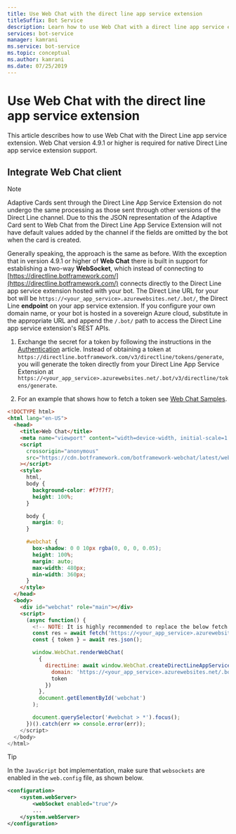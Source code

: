 ```yaml
---
title: Use Web Chat with the direct line app service extension
titleSuffix: Bot Service
description: Learn how to use Web Chat with a direct line app service extension. View code that shows how to set up a direct line URL for a bot and obtain a token.
services: bot-service
manager: kamrani
ms.service: bot-service
ms.topic: conceptual
ms.author: kamrani
ms.date: 07/25/2019
---
```


# Use Web Chat with the direct line app service extension

This article describes how to use Web Chat with the Direct Line app service extension. Web Chat version 4.9.1 or higher is required for native Direct Line app service extension support.

## Integrate Web Chat client

> [!NOTE]
> Adaptive Cards sent through the Direct Line App Service Extension do not undergo the same processing as those sent through other versions of the Direct Line channel. Due to this the JSON representation of the Adaptive Card sent to Web Chat from the Direct Line App Service Extension will not have default values added by the channel if the fields are omitted by the bot when the card is created.

Generally speaking, the approach is the same as before. With the exception that in version 4.9.1 or higher of **Web Chat** there is built in support for establishing a two-way **WebSocket**, which instead of connecting to [https://directline.botframework.com/](https://directline.botframework.com/) connects directly to the Direct Line app service extension hosted with your bot.
The Direct Line URL for your bot will be `https://<your_app_service>.azurewebsites.net/.bot/`, the Direct Line **endpoint** on your app service extension.
If you configure your own domain name, or your bot is hosted in a sovereign Azure cloud, substitute in the appropriate URL and append the `/.bot/` path to access the Direct Line app service extension's REST APIs.

1. Exchange the secret for a token by following the instructions in the [Authentication](https://docs.microsoft.com/azure/bot-service/rest-api/bot-framework-rest-direct-line-3-0-authentication?view=azure-bot-service-4.0&preserve-view=true) article. Instead of obtaining a token at `https://directline.botframework.com/v3/directline/tokens/generate`, you will generate the token directly from your Direct Line App Service Extension at  `https://<your_app_service>.azurewebsites.net/.bot/v3/directline/tokens/generate`.

1. For an example that shows how to fetch a token see [Web Chat Samples](https://github.com/microsoft/BotFramework-WebChat/tree/master/samples/01.getting-started/i.protocol-direct-line-app-service-extension).

```html
<!DOCTYPE html>
<html lang="en-US">
  <head>
    <title>Web Chat</title>
    <meta name="viewport" content="width=device-width, initial-scale=1.0" />
    <script
      crossorigin="anonymous"
      src="https://cdn.botframework.com/botframework-webchat/latest/webchat-minimal.js"
    ></script>
    <style>
      html,
      body {
        background-color: #f7f7f7;
        height: 100%;
      }

      body {
        margin: 0;
      }

      #webchat {
        box-shadow: 0 0 10px rgba(0, 0, 0, 0.05);
        height: 100%;
        margin: auto;
        max-width: 480px;
        min-width: 360px;
      }
    </style>
  </head>
  <body>
    <div id="webchat" role="main"></div>
    <script>
      (async function() {
        <!-- NOTE: It is highly recommended to replace the below fetch with a call to your own token service as described in step 2 above, and to avoid exposing your channel secret in client side code. -->
        const res = await fetch('https://<your_app_service>.azurewebsites.net/.bot/v3/directline/tokens/generate', { method: 'POST', headers:{'Authorization':'Bearer ' + '<Your Bot's Direct Line channel secret>'}});
        const { token } = await res.json();

        window.WebChat.renderWebChat(
          {
            directLine: await window.WebChat.createDirectLineAppServiceExtension({
              domain: 'https://<your_app_service>.azurewebsites.net/.bot/v3/directline',
              token
            })
          },
          document.getElementById('webchat')
        );

        document.querySelector('#webchat > *').focus();
      })().catch(err => console.error(err));
    </script>
  </body>
</html>
```

> [!TIP]
> In the `JavaScript` bot implementation, make sure that `websockets` are enabled in the `web.config` file, as shown below.

```xml
<configuration>
    <system.webServer>
        <webSocket enabled="true"/>
        ...
    </system.webServer>
</configuration>
```
